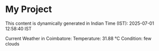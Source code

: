 # My Project

This content is dynamically generated in Indian Time (IST): 2025-07-01 12:58:40 IST


Current Weather in Coimbatore:
Temperature: 31.88 °C
Condition: few clouds
